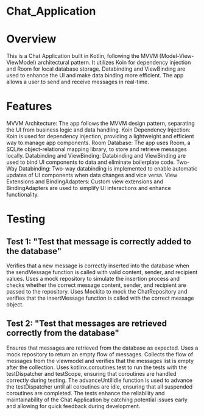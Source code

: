 # Chat_Application

# Overview
This is a Chat Application built in Kotlin, following the MVVM (Model-View-ViewModel) architectural pattern. 
It utilizes Koin for dependency injection and Room for local database storage. 
Databinding and ViewBinding are used to enhance the UI and make data binding more efficient. 
The app allows a user to send and receive messages in real-time.

# Features
MVVM Architecture: The app follows the MVVM design pattern, separating the UI from business logic and data handling.
Koin Dependency Injection: Koin is used for dependency injection, providing a lightweight and efficient way to manage app components.
Room Database: The app uses Room, a SQLite object-relational mapping library, to store and retrieve messages locally.
Databinding and ViewBinding: Databinding and ViewBinding are used to bind UI components to data and eliminate boilerplate code.
Two-Way Databinding: Two-way databinding is implemented to enable automatic updates of UI components when data changes and vice versa.
View Extensions and BindingAdapters: Custom view extensions and BindingAdapters are used to simplify UI interactions and enhance functionality.

# Testing
## Test 1: "Test that message is correctly added to the database"

Verifies that a new message is correctly inserted into the database when the sendMessage function is called with valid content, sender, and recipient values.
Uses a mock repository to simulate the insertion process and checks whether the correct message content, sender, and recipient are passed to the repository.
Uses Mockito to mock the ChatRepository and verifies that the insertMessage function is called with the correct message object.

## Test 2: "Test that messages are retrieved correctly from the database"

Ensures that messages are retrieved from the database as expected.
Uses a mock repository to return an empty flow of messages.
Collects the flow of messages from the viewmodel and verifies that the messages list is empty after the collection.
Uses kotlinx.coroutines.test to run the tests with the testDispatcher and testScope, ensuring that coroutines are handled correctly during testing.
The advanceUntilIdle function is used to advance the testDispatcher until all coroutines are idle, ensuring that all suspended coroutines are completed.
The tests enhance the reliability and maintainability of the Chat Application by catching potential issues early and allowing for quick feedback during development.
